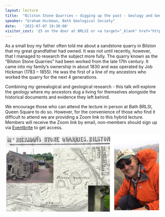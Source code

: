 ```yaml
---
layout: lecture
title:  "Bilston Stone Quarries – digging up the past - Geology and Genealogy"
speaker: "Graham Hickman, Bath Geological Society"
date:   '2022-07-07 19:30:00'
visitor_cost: '£5 on the door at BRLSI or <a target="_blank" href="https://www.eventbrite.co.uk/e/the-real-value-of-microfossils-international-geodiversity-day-lecture-tickets-413994527777">Book via Eventbrite</a> to access via Zoom'
---
```

As a small boy my father often told me about a sandstone quarry in Bilston that my great grandfather had owned. It was not until recently, however, that I managed to research the subject more fully. The quarry known as the “Bilston Stone Quarries” had been worked from the late 17th century. It came into my family’s ownership in about 1830 and was operated by Job Hickman (1783 – 1855). He was the first of a line of my ancestors who worked the quarry for the next 4 generations.

Combining my genealogical and geological research - this talk will explore the geology where my ancestors dug a living for themselves alongside the historical documents and evidence they left behind.

We encourage those who can attend the lecture in person at Bath BRLSI, Queen Square to do so. However, for the convenience of those who find it difficult to attend we are providing a Zoom link to this hybrid lecture. Members will receive the Zoom link by email, non-members should sign up via <a href="https://www.eventbrite.co.uk/e/bilston-stone-quarries-digging-up-the-past-geology-and-genealogy-tickets-360311400097">Eventbrite</a> to get access.

<img src='/assets/bilston-stone-quarry.JPG'>